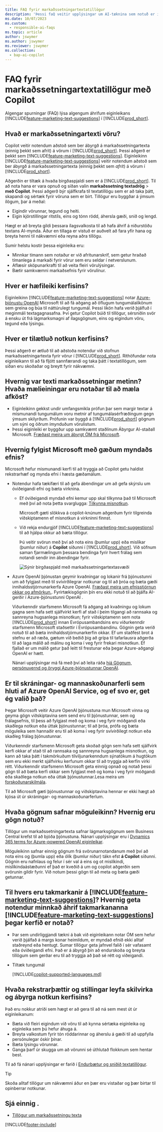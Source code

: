 ```yaml
---
title: FAQ fyrir markaðssetningartextatillögur
description: 'Þessi faQ veitir upplýsingar um AI-tæknina sem notuð er í markaðstextatillögum í Business Central, ásamt lykilatriðum og upplýsingum um notkun AI, hvernig það var prófað og metið og allar sérstakar takmarkanir.'
ms.date: 10/07/2023
ms.custom:
  - responsible-ai-faqs
ms.topic: article
author: jswymer
ms.author: jswymer
ms.reviewer: jswymer
ms.collection:
  - bap-ai-copilot
---
```


# <a name="faq-for-marketing-text-suggestions-with-copilot"></a>FAQ fyrir markaðssetningartextatillögur með Copilot

Algengar spurningar (FAQ) lýsa algengum áhrifum eiginleikans [!INCLUDE[feature-marketing-text-suggestions](includes/feature-marketing-text-suggestions.md)] í [!INCLUDE[prod_short](includes/prod_short.md)].

## <a name="what-is-item-marketing-text-suggestions"></a>Hvað er markaðssetningartexti vöru?

Copilot veitir notendum aðstoð sem ber ábyrgð á markaðssetningartexta (einnig þekkt sem afrit) á vörum í [!INCLUDE[prod_short](includes/prod_short.md)]. Þessi aðgerð er þekkt sem [!INCLUDE[feature-marketing-text-suggestions](includes/feature-marketing-text-suggestions.md)]. Eiginleikinn [!INCLUDE[feature-marketing-text-suggestions](includes/feature-marketing-text-suggestions.md)] veitir notendum aðstoð sem ber ábyrgð á markaðssetningartexta (einnig þekkt sem *afrit*) á vörum í [!INCLUDE[prod_short](includes/prod_short.md)].

Aðgerðin er tiltæk á hvaða birgðaspjaldi sem er á [!INCLUDE[prod_short](includes/prod_short.md)]. Til að nota hana er vara opnuð og síðan valin **markaðssetning textadrög** > **með Copilot**. Þessi aðgerð býr sjálfkrafa til textatillögu sem er að taka þátt, skapandi og sértæk fyrir vöruna sem er birt. Tillögur eru byggðar á ýmsum ílögum, þar á meðal:

- Eigindir vörunnar, tegund og heiti.
- Eigin kjörstillingar ritstíls, eins og tónn rödd, áhersla gæði, snið og lengd.

Hægt er að breyta gildi þessara ílagsvalkosta til að hafa áhrif á niðurstöðu textans AI-mynda. Áður en tillaga er vistuð er auðvelt að fara yfir hana og breyta henni til nákvæmni eða reyna aðra tillögu.

Sumir helstu kostir þessa eiginleika eru:

- Minnkar tímann sem notaður er við afritunarskrif, sem getur hraðað tímanlega á markaði fyrir vörur sem eru seldar í netverslunum.
- Aflæsir sköpunarkrafti til að veita fleiri vörulýsingar.
- Bætir samkvæmni markaðsefnis fyrir vörulínur.

## <a name="what-are-the-systems-capabilities"></a>Hver er hæfileiki kerfisins?

Eiginleikinn [!INCLUDE[feature-marketing-text-suggestions](includes/feature-marketing-text-suggestions.md)] notar [Azure-þjónustu OpenAI](/azure/cognitive-services/openai/overview) Microsoft til að fá aðgang að öflugum tungumálalíkönum sem greina og búa til náttúrulegt tungumál. Þessi líkön hafa verið þjálfuð í meginmáli textagagnasafna. Því getur Copilot búið til tillögur, sérsniðin svör á ensku út frá lágmarksmagni af ílagsgögnum, eins og eigindum vöru, tegund eða lýsingu. 

## <a name="what-is-the-systems-intended-use"></a>Hver er tilætluð notkun kerfisins?

Þessi aðgerð er ætluð til að aðstoða notendur við stofnun markaðssetningartexta fyrir vörur í [!INCLUDE[prod_short](includes/prod_short.md)]. Rithöfundar nota eiginleikann til að fá fljótt sannfærandi og taka þátt í textatillögum, sem síðan eru skoðaðar og breytt fyrir nákvæmni. 

## <a name="how-was-item-marketing-text-evaluated-what-metrics-are-used-to-measure-performance"></a>Hvernig var texti markaðssetningar metinn? Hvaða mælieiningar eru notaðar til að mæla afköst?

- Eiginleikinn gekkst undir umfangsmikla prófun þar sem margir textar á mismunandi tungumálum voru metnir af tungumálasérfræðingum gegn ýmsum skilyrðum. Prófunin var byggð á [!INCLUDE[prod_short](includes/prod_short.md)] gögnum um sýni og öðrum ímynduðum vörulistum.
- Þessi eiginleiki er byggður upp samkvæmt staðlinum Ábyrgur AI-staðall Microsoft. [Fræðast meira um ábyrgt ÓM frá Microsoft](https://aka.ms/RAI).

## <a name="how-does-microsoft-monitor-the-quality-of-generated-content"></a>Hvernig fylgist Microsoft með gæðum myndaðs efnis?

Microsoft hefur mismunandi kerfi til að tryggja að Copilot getu haldist rekstrarhæf og mynda efni í hæsta gæðamálum.

- Notendur hafa tækifæri til að gefa ábendingar um að gefa skýrslu um óviðeigandi efni og bæta virknina.

  - Ef óviðeigandi myndað efni kemur upp skal tilkynna það til Microsoft með því að nota þetta svarglugga: [Tilkynna misnotkun](https://go.microsoft.com/fwlink/?linkid=2249810). 

    Microsoft gæti slökkva á copilot-knúnum aðgerðum fyrir tilgreinda viðskiptamenn ef misnotkun á virkninni finnst. 

  - Við rekja endurgjöf [!INCLUDE[feature-marketing-text-suggestions](includes/feature-marketing-text-suggestions.md)] til að hjálpa okkur að bæta tillögur. 

    Þú veitir svörun með því að nota eins (þumlur upp) eða mislíkar (þumlur niður) á **Copilot** síðunni í [!INCLUDE[prod_short](includes/prod_short.md)]. Við söfnum saman fjarmælingum þessara bendinga fyrir hvert frálag sem notandi sendir inn ábendingar fyrir.

    ![Sýnir birgðaspjald með markaðssetningartextasvæði](media/create-with-copilot-window-feedback.svg)

- Azure OpenAI þjónustan geymir kvaðningar og lokanir frá þjónustunni um að fylgjast með til svívirðilegrar notkunar og til að þróa og bæta gæði innihaldsstjórnunarkerfa Azure OpenAI. [Fræðast meira um efnisstjórnun okkar og afmörkun.](/azure/cognitive-services/openai/concepts/content-filter). Fyrirtækisgögnin þín eru ekki notuð til að þjálfa AI-gerðir í Azure-þjónustunni OpenAI .

   Viðurkenndir starfsmenn Microsoft fá aðgang að kvaðningu og lokum gagna sem hafa sett sjálfvirkt kerfi af stað í þeim tilgangi að rannsaka og sannreyna hugsanlega misnotkun; fyrir viðskiptamenn sem nota [!INCLUDE[prod_short](includes/prod_short.md)] innan Evrópusambandsins eru viðurkenndir starfsmenn Microsoft staðsettir í Evrópusambandinu. Gögnin geta verið notuð til að bæta innihaldsstjórnunarkerfin okkar. Ef um staðfest brot á stefnu er að ræða, gætum við beðið þig að grípa til tafarlausra aðgerða til að laga málið að málinu og koma í veg fyrir frekari misnotkun. Ef fjallað er um málið getur það leitt til frestunar eða þegar Azure-aðgangi OpenAI er hætt.

   Nánari upplýsingar má fá með því að leita ráða [hjá Gögnum, persónuvernd og öryggi Azure-þjónustunnar OpenAI](/legal/cognitive-services/openai/data-privacy#abuse-and-harmful-content-generation).

## <a name="is-there-a-logging-and-human-review-process-as-part-of-azure-openai-service-and-if-so-can-i-opt-out"></a>Er til skráningar- og mannaskoðunarferli sem hluti af Azure OpenAI Service, og ef svo er, get ég valið það?

Þegar Microsoft veitir Azure OpenAI þjónustuna mun Microsoft vinna og geyma gögn viðskiptavina sem send eru til þjónustunnar, sem og frálagsefnis, til þess að fylgjast með og koma í veg fyrir móðgandi eða skaðlega notkun eða úttak þjónustunnar; til að þróa, prófa og bæta möguleika sem hannaðir eru til að koma í veg fyrir svívirðilegt notkun eða skaðleg frálag þjónustunnar. 

Viðurkenndir starfsmenn Microsoft geta skoðað gögn sem hafa sett sjálfvirk kerfi okkar af stað til að rannsaka og sannreyna hugsanlega misnotkun, og kann að taka þátt í takmörkuðum tilviljunarkenndum sýnatökum á hugtökum sem eru ekki merkt sjálfvirku kerfunum okkar til að tryggja að kerfin virki rétt. Viðurkenndir starfsmenn Microsoft geta einnig opnað og notað þessi gögn til að bæta kerfi okkar sem fylgjast með og koma í veg fyrir móðgandi eða skaðlega notkun eða úttak þjónustunnar.Lesa meira um [forskoðunarskilmála](https://go.microsoft.com/fwlink/?linkid=2189520).

Til að Microsoft gæti þjónustunnar og viðskiptavina hennar er ekki hægt að kjósa út úr skráningar- og mannaskoðunarferlum.

## <a name="what-data-does-the-capability-collect-how-is-the-data-used"></a>Hvaða gögnum safnar möguleikinn? Hvernig eru gögn notuð?

Tillögur um markaðssetningartexta safnar lágmarksgögnum sem Business Central krefst til að bjóða þjónustuna. Nánari upplýsingar eru í [Dynamics 365 terms for Azure-powered OpenAI eiginleikar](https://go.microsoft.com/fwlink/?linkid=2236010).

Möguleikinn safnar einnig gögnum frá svörunarnotandanum með því að nota eins og (þumla upp) eða ólík (þumlur niður) tákn efst **á Copilot** síðunni. Gögnin eru nafnlaus og felur í sér val á eins og ot mislíkindi, mislíkindaástæðunni ef það er kveðið á um og copilot aðgerðin sem svörunin gildir fyrir. Við notum þessi gögn til að meta og bæta gæði getunnar.

## <a name="what-are-the-limitations-of--how-can-users-minimize-the-impact-of-the-includefeature-marketing-text-suggestions-limitations-when-using-the-system"></a>Til hvers eru takmarkanir á [!INCLUDE[feature-marketing-text-suggestions](includes/feature-marketing-text-suggestions.md)]? Hvernig geta notendur minnkað áhrif takmarkananna [!INCLUDE[feature-marketing-text-suggestions](includes/feature-marketing-text-suggestions.md)] þegar kerfið er notað?

- Þar sem undirliggjandi tækni á bak við eiginleikann notar ÓM sem hefur verið þjálfað á margs konar heimildum, er myndað efnið ekki alltaf staðreynd eða hentugt. Sumar tillögur geta jafnvel falið í sér vafasamt eða óviðeigandi efni. Það er á ábyrgð þín að endurskoða og breyta tillögum sem gerðar eru til að tryggja að það sé rétt og viðeigandi.

- Tiltæk tungumál
  
   [!INCLUDE[copilot-supported-languages.md](includes/copilot-supported-languages.md)]

## <a name="what-operational-factors-and-settings-allow-for-effective-and-responsible-use-of-the-system"></a>Hvaða rekstrarþættir og stillingar leyfa skilvirka og ábyrga notkun kerfisins?

Það eru nokkur atriði sem hægt er að gera til að ná sem mest út úr eiginleikanum:

- Bæta við fleiri eigindum við vöru til að kynna sértæka eiginleika og eiginleika sem þú hefur áhuga á.
- Breyta valkostum fyrir tón röddarinnar og áherslu á gæði til að uppfylla persónulegar óskir þínar.
- Bæta lýsingu vörunnar.
- Ganga þarf úr skugga um að vörunni sé úthlutað flokknum sem hentar best.

Til að fá nánari upplýsingar er farið í [Endurbætur og sniðið textatillögur](item-marketing-text.md#improve-and-tailor-text-suggestions).

> [!TIP]
> Skoða alltaf tillögur um nákvæmni áður en þær eru vistaðar og þær birtar til opinberrar notkunar.


## <a name="see-also"></a>Sjá einnig .

- [Tillögur um markaðssetningu texta](ai-overview.md)

[!INCLUDE[footer-include](includes/footer-banner.md)]
